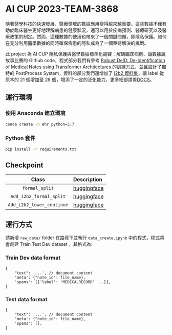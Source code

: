 # AI CUP 2023-TEAM-3868
隨著醫學科技的快速發展，醫療領域的數據應用變得越來越重要。這些數據不僅有助於臨床醫生更好地理解病患的健康狀況，還可以用於疾病預測、醫療研究以及醫療政策的制定。然而，這種數據的使用也帶來了一個關鍵問題，即隱私保護。如何在充分利用醫學數據的同時確保病患的隱私成為了一個亟待解決的挑戰。

此 project 為 AI CUP 隱私保護與醫學數據標準化競賽：解碼臨床病例、讓數據說故事比賽的 Github code，程式部分我們有參考 [Robust DeID: De-Identification of Medical Notes using Transformer Architectures](https://github.com/obi-ml-public/ehr_deidentification/tree/main) 的訓練方式，並且設計了獨特的 PostProcess System，資料的部分我們還增加了 [i2b2 資料集](https://portal.dbmi.hms.harvard.edu/)，讓 label 從原本的 21 個增加至 28 個，增添了一定的泛化能力，更多細部請看[DOCS](https://docs.google.com/document/d/15qWY7LpTFjQv-yV4KFCtarNvAuSO4kkF/edit?usp=sharing&ouid=107446162612139046631&rtpof=true&sd=true)。
## 運行環境
### 使用 Anaconda 建立環境
```bash
conda create -n ehr python=3.7
```
### Python 套件
```bash
pip install -r requirements.txt
```
## Checkpoint
|        Class         | Description                          
| :------------------: | :----------------------------------- 
|     `formal_split`          | [huggingface](https://huggingface.co/vickt/AI_CUP_deidentification_formal_split/tree/main)
|     `Add_i2b2_formal_split`          | [huggingface](https://huggingface.co/vickt/AI_CUP_deidentification_add_i2b2_formal_split/tree/main)
|     `Add_i2b2_lower_continue`          | [huggingface](https://huggingface.co/vickt/AI_CUP_deidentification_add_i2b2_lower_continue/tree/main)
## 運行方式
請新增 ```raw_data/``` folder 在路徑下並執行 ```data_create.ipynb``` 中的程式，程式將會創建 Train Test Dev dataset ，其格式為:
### Train Dev data format
```python3
{
    "text": '...', // document content
    'meta': {"note_id": file_name},
    'spans': [{'label': 'MEDICALRECORD' ...}],
}
```
### Test data format
```python3
{
    "text": '...', // document content
    'meta': {"note_id": file_name},
    'spans': [],
}
```
